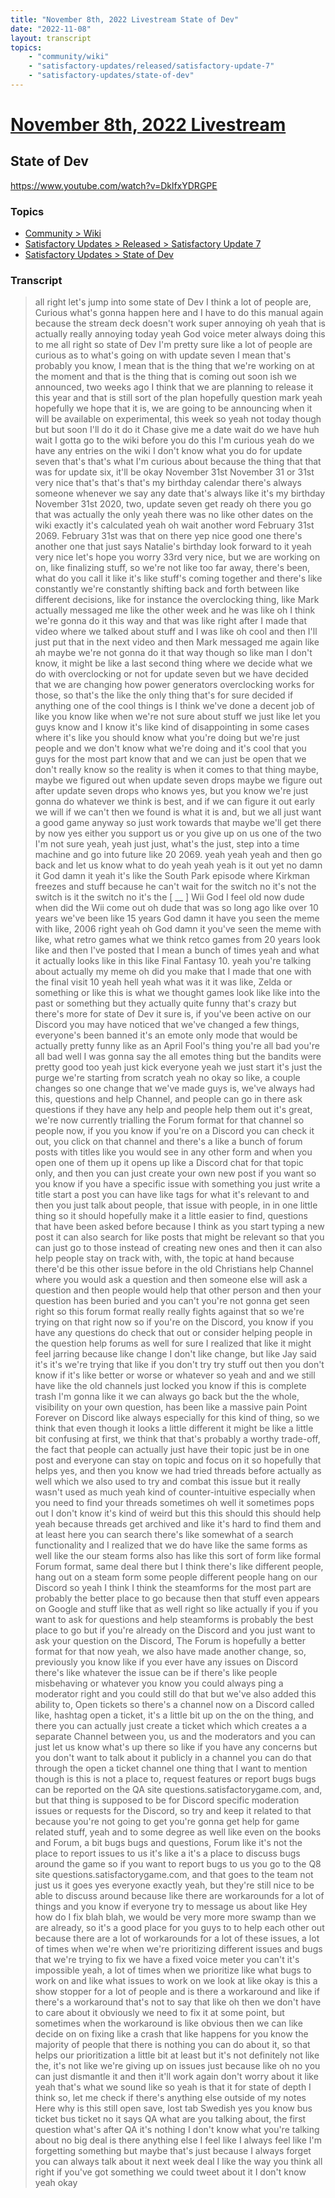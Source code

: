 ```yaml
---
title: "November 8th, 2022 Livestream State of Dev"
date: "2022-11-08"
layout: transcript
topics:
    - "community/wiki"
    - "satisfactory-updates/released/satisfactory-update-7"
    - "satisfactory-updates/state-of-dev"
---
```

# [November 8th, 2022 Livestream](../2022-11-08.md)
## State of Dev
https://www.youtube.com/watch?v=DklfxYDRGPE

### Topics
* [Community > Wiki](../topics/community/wiki.md)
* [Satisfactory Updates > Released > Satisfactory Update 7](../topics/satisfactory-updates/released/satisfactory-update-7.md)
* [Satisfactory Updates > State of Dev](../topics/satisfactory-updates/state-of-dev.md)

### Transcript

> all right let's jump into some state of Dev I think a lot of people are, Curious what's gonna happen here and I have to do this manual again because the stream deck doesn't work super annoying oh yeah that is actually really annoying today yeah God voice meter always doing this to me all right so state of Dev I'm pretty sure like a lot of people are curious as to what's going on with update seven I mean that's probably you know, I mean that is the thing that we're working on at the moment and that is the thing that is coming out soon ish we announced, two weeks ago I think that we are planning to release it this year and that is still sort of the plan hopefully question mark yeah hopefully we hope that it is, we are going to be announcing when it will be available on experimental, this week so yeah not today though but but soon I'll do it do it Chase give me a date wait do we have huh wait I gotta go to the wiki before you do this I'm curious yeah do we have any entries on the wiki I don't know what you do for update seven that's that's what I'm curious about because the thing that that was for update six, it'll be okay November 31st November 31 or 31st very nice that's that's that's my birthday calendar there's always someone whenever we say any date that's always like it's my birthday November 31st 2020, two, update seven get ready oh there you go that was actually the only yeah there was no like other dates on the wiki exactly it's calculated yeah oh wait another word February 31st 2069. February 31st was that on there yep nice good one there's another one that just says Natalie's birthday look forward to it yeah very nice let's hope you worry 33rd very nice, but we are working on on, like finalizing stuff, so we're not like too far away, there's been, what do you call it like it's like stuff's coming together and there's like constantly we're constantly shifting back and forth between like different decisions, like for instance the overclocking thing, like Mark actually messaged me like the other week and he was like oh I think we're gonna do it this way and that was like right after I made that video where we talked about stuff and I was like oh cool and then I'll just put that in the next video and then Mark messaged me again like ah maybe we're not gonna do it that way though so like man I don't know, it might be like a last second thing where we decide what we do with overclocking or not for update seven but we have decided that we are changing how power generators overclocking works for those, so that's the like the only thing that's for sure decided if anything one of the cool things is I think we've done a decent job of like you know like when we're not sure about stuff we just like let you guys know and I know it's like kind of disappointing in some cases where it's like you should know what you're doing but we're just people and we don't know what we're doing and it's cool that you guys for the most part know that and we can just be open that we don't really know so the reality is when it comes to that thing maybe, maybe we figured out when update seven drops maybe we figure out after update seven drops who knows yes, but you know we're just gonna do whatever we think is best, and if we can figure it out early we will if we can't then we found is what it is and, but we all just want a good game anyway so just work towards that maybe we'll get there by now yes either you support us or you give up on us one of the two I'm not sure yeah, yeah just just, what's the just, step into a time machine and go into future like 20 2069. yeah yeah yeah and then go back and let us know what to do yeah yeah yeah is it out yet no damn it God damn it yeah it's like the South Park episode where Kirkman freezes and stuff because he can't wait for the switch no it's not the switch is it the switch no it's the [ __ ] Wii God I feel old now dude when did the Wii come out oh dude that was so long ago like over 10 years we've been like 15 years God damn it have you seen the meme with like, 2006 right yeah oh God damn it you've seen the meme with like, what retro games what we think retco games from 20 years look like and then I've posted that I mean a bunch of times yeah and what it actually looks like in this like Final Fantasy 10. yeah you're talking about actually my meme oh did you make that I made that one with the final visit 10 yeah hell yeah what was it it was like, Zelda or something or like this is what we thought games look like like into the past or something but they actually quite funny that's crazy but there's more for state of Dev it sure is, if you've been active on our Discord you may have noticed that we've changed a few things, everyone's been banned it's an emote only mode that would be actually pretty funny like as an April Fool's thing you're all bad you're all bad well I was gonna say the all emotes thing but the bandits were pretty good too yeah just kick everyone yeah we just start it's just the purge we're starting from scratch yeah no okay so like, a couple changes so one change that we've made guys is, we've always had this, questions and help Channel, and people can go in there ask questions if they have any help and people help them out it's great, we're now currently trialling the Forum format for that channel so people now, if you you know if you're on a Discord you can check it out, you click on that channel and there's a like a bunch of forum posts with titles like you would see in any other form and when you open one of them up it opens up like a Discord chat for that topic only, and then you can just create your own new post if you want so you know if you have a specific issue with something you just write a title start a post you can have like tags for what it's relevant to and then you just talk about people, that issue with people, in in one little thing so it should hopefully make it a little easier to find, questions that have been asked before because I think as you start typing a new post it can also search for like posts that might be relevant so that you can just go to those instead of creating new ones and then it can also help people stay on track with, with, the topic at hand because there'd be this other issue before in the old Christians help Channel where you would ask a question and then someone else will ask a question and then people would help that other person and then your question has been buried and you can't you're not gonna get seen right so this forum format really really fights against that so we're trying on that right now so if you're on the Discord, you know if you have any questions do check that out or consider helping people in the question help forums as well for sure I realized that like it might feel jarring because like change I don't like change, but like Jay said it's it's we're trying that like if you don't try try stuff out then you don't know if it's like better or worse or whatever so yeah and and we still have like the old channels just locked you know if this is complete trash I'm gonna like it we can always go back but the the whole, visibility on your own question, has been like a massive pain Point Forever on Discord like always especially for this kind of thing, so we think that even though it looks a little different it might be like a little bit confusing at first, we think that that's probably a worthy trade-off, the fact that people can actually just have their topic just be in one post and everyone can stay on topic and focus on it so hopefully that helps yes, and then you know we had tried threads before actually as well which we also used to try and combat this issue but it really wasn't used as much yeah kind of counter-intuitive especially when you need to find your threads sometimes oh well it sometimes pops out I don't know it's kind of weird but this this should this should help yeah because threads get archived and like it's hard to find them and at least here you can search there's like somewhat of a search functionality and I realized that we do have like the same forms as well like the our steam forms also has like this sort of form like formal Forum format, same deal there but I think there's like different people, hang out on a steam form some people different people hang on our Discord so yeah I think I think the steamforms for the most part are probably the better place to go because then that stuff even appears on Google and stuff like that as well right so like actually if you if you want to ask for questions and help steamforms is probably the best place to go but if you're already on the Discord and you just want to ask your question on the Discord, The Forum is hopefully a better format for that now yeah, we also have made another change, so, previously you know like if you ever have any issues on Discord there's like whatever the issue can be if there's like people misbehaving or whatever you know you could always ping a moderator right and you could still do that but we've also added this ability to, Open tickets so there's a channel now on a Discord called like, hashtag open a ticket, it's a little bit up on the on the thing, and there you can actually just create a ticket which which creates a a separate Channel between you, us and the moderators and you can just let us know what's up there so like if you have any concerns but you don't want to talk about it publicly in a channel you can do that through the open a ticket channel one thing that I want to mention though is this is not a place to, request features or report bugs bugs can be reported on the QA site questions.satisfactorygame.com, and, but that thing is supposed to be for Discord specific moderation issues or requests for the Discord, so try and keep it related to that because you're not going to get you're gonna get help for game related stuff, yeah and to some degree as well like even on the books and Forum, a bit bugs bugs and questions, Forum like it's not the place to report issues to us it's like a it's a place to discuss bugs around the game so if you want to report bugs to us you go to the Q8 site questions.satisfactorygame.com, and that goes to the team not just us it goes yes everyone exactly yeah, but they're still nice to be able to discuss around because like there are workarounds for a lot of things and you know if everyone try to message us about like Hey how do I fix blah blah, we would be very more more swamp than we are already, so it's a good place for you guys to to help each other out because there are a lot of workarounds for a lot of these issues, a lot of times when we're when we're prioritizing different issues and bugs that we're trying to fix we have a fixed voice meter you can't it's impossible yeah, a lot of times when we prioritize like what bugs to work on and like what issues to work on we look at like okay is this a show stopper for a lot of people and is there a workaround and like if there's a workaround that's not to say that like oh then we don't have to care about it obviously we need to fix it at some point, but sometimes when the workaround is like obvious then we can like decide on on fixing like a crash that like happens for you know the majority of people that there is nothing you can do about it, so that helps our prioritization a little bit at least but it's not definitely not like the, it's not like we're giving up on issues just because like oh no you can just dismantle it and then it'll work again don't worry about it like yeah that's what we sound like so yeah is that it for state of depth I think so, let me check if there's anything else outside of my notes Here why is this still open save, lost tab Swedish yes you know bus ticket bus ticket no it says QA what are you talking about, the first question what's after QA it's nothing I don't know what you're talking about no big deal is there anything else I feel like I always feel like I'm forgetting something but maybe that's just because I always forget you can always talk about it next week deal I like the way you think all right if you've got something we could tweet about it I don't know yeah okay
